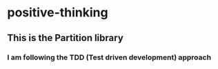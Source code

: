 # positive-thinking
## This is the Partition library
### I am following the TDD (Test driven development) approach
